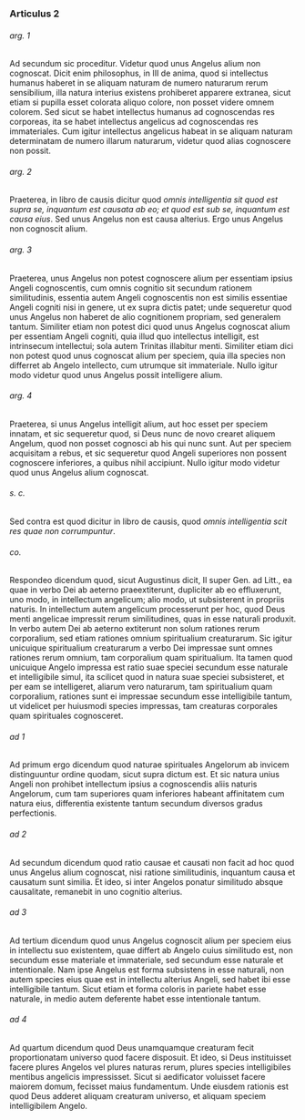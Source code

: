 ### Articulus 2

###### arg. 1
Ad secundum sic proceditur. Videtur quod unus Angelus alium non cognoscat. Dicit enim philosophus, in III de anima, quod si intellectus humanus haberet in se aliquam naturam de numero naturarum rerum sensibilium, illa natura interius existens prohiberet apparere extranea, sicut etiam si pupilla esset colorata aliquo colore, non posset videre omnem colorem. Sed sicut se habet intellectus humanus ad cognoscendas res corporeas, ita se habet intellectus angelicus ad cognoscendas res immateriales. Cum igitur intellectus angelicus habeat in se aliquam naturam determinatam de numero illarum naturarum, videtur quod alias cognoscere non possit.

###### arg. 2
Praeterea, in libro de causis dicitur quod *omnis intelligentia sit quod est supra se, inquantum est causata ab eo; et quod est sub se, inquantum est causa eius*. Sed unus Angelus non est causa alterius. Ergo unus Angelus non cognoscit alium.

###### arg. 3
Praeterea, unus Angelus non potest cognoscere alium per essentiam ipsius Angeli cognoscentis, cum omnis cognitio sit secundum rationem similitudinis, essentia autem Angeli cognoscentis non est similis essentiae Angeli cogniti nisi in genere, ut ex supra dictis patet; unde sequeretur quod unus Angelus non haberet de alio cognitionem propriam, sed generalem tantum. Similiter etiam non potest dici quod unus Angelus cognoscat alium per essentiam Angeli cogniti, quia illud quo intellectus intelligit, est intrinsecum intellectui; sola autem Trinitas illabitur menti. Similiter etiam dici non potest quod unus cognoscat alium per speciem, quia illa species non differret ab Angelo intellecto, cum utrumque sit immateriale. Nullo igitur modo videtur quod unus Angelus possit intelligere alium.

###### arg. 4
Praeterea, si unus Angelus intelligit alium, aut hoc esset per speciem innatam, et sic sequeretur quod, si Deus nunc de novo crearet aliquem Angelum, quod non posset cognosci ab his qui nunc sunt. Aut per speciem acquisitam a rebus, et sic sequeretur quod Angeli superiores non possent cognoscere inferiores, a quibus nihil accipiunt. Nullo igitur modo videtur quod unus Angelus alium cognoscat.

###### s. c.
Sed contra est quod dicitur in libro de causis, quod *omnis intelligentia scit res quae non corrumpuntur*.

###### co.
Respondeo dicendum quod, sicut Augustinus dicit, II super Gen. ad Litt., ea quae in verbo Dei ab aeterno praeextiterunt, dupliciter ab eo effluxerunt, uno modo, in intellectum angelicum; alio modo, ut subsisterent in propriis naturis. In intellectum autem angelicum processerunt per hoc, quod Deus menti angelicae impressit rerum similitudines, quas in esse naturali produxit. In verbo autem Dei ab aeterno extiterunt non solum rationes rerum corporalium, sed etiam rationes omnium spiritualium creaturarum. Sic igitur unicuique spiritualium creaturarum a verbo Dei impressae sunt omnes rationes rerum omnium, tam corporalium quam spiritualium. Ita tamen quod unicuique Angelo impressa est ratio suae speciei secundum esse naturale et intelligibile simul, ita scilicet quod in natura suae speciei subsisteret, et per eam se intelligeret, aliarum vero naturarum, tam spiritualium quam corporalium, rationes sunt ei impressae secundum esse intelligibile tantum, ut videlicet per huiusmodi species impressas, tam creaturas corporales quam spirituales cognosceret.

###### ad 1
Ad primum ergo dicendum quod naturae spirituales Angelorum ab invicem distinguuntur ordine quodam, sicut supra dictum est. Et sic natura unius Angeli non prohibet intellectum ipsius a cognoscendis aliis naturis Angelorum, cum tam superiores quam inferiores habeant affinitatem cum natura eius, differentia existente tantum secundum diversos gradus perfectionis.

###### ad 2
Ad secundum dicendum quod ratio causae et causati non facit ad hoc quod unus Angelus alium cognoscat, nisi ratione similitudinis, inquantum causa et causatum sunt similia. Et ideo, si inter Angelos ponatur similitudo absque causalitate, remanebit in uno cognitio alterius.

###### ad 3
Ad tertium dicendum quod unus Angelus cognoscit alium per speciem eius in intellectu suo existentem, quae differt ab Angelo cuius similitudo est, non secundum esse materiale et immateriale, sed secundum esse naturale et intentionale. Nam ipse Angelus est forma subsistens in esse naturali, non autem species eius quae est in intellectu alterius Angeli, sed habet ibi esse intelligibile tantum. Sicut etiam et forma coloris in pariete habet esse naturale, in medio autem deferente habet esse intentionale tantum.

###### ad 4
Ad quartum dicendum quod Deus unamquamque creaturam fecit proportionatam universo quod facere disposuit. Et ideo, si Deus instituisset facere plures Angelos vel plures naturas rerum, plures species intelligibiles mentibus angelicis impressisset. Sicut si aedificator voluisset facere maiorem domum, fecisset maius fundamentum. Unde eiusdem rationis est quod Deus adderet aliquam creaturam universo, et aliquam speciem intelligibilem Angelo.

